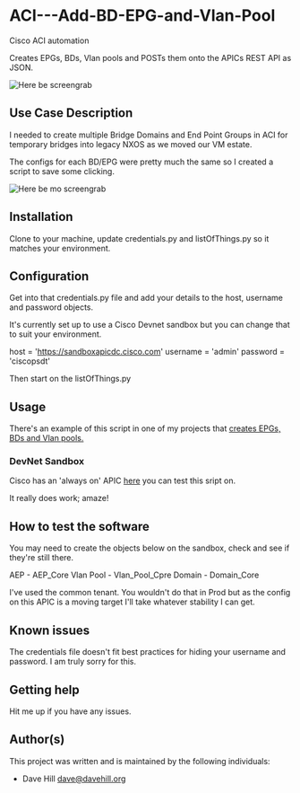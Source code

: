 # ACI---Add-BD-EPG-and-Vlan-Pool

Cisco ACI automation

Creates EPGs, BDs, Vlan pools and POSTs them onto the APICs REST API as JSON. 

![Here be screengrab](https://github.com/mrdavehill/ACI---Add-BD-EPG-and-Vlan-Pool/blob/main/ACI-APIC-Automation.png)
 
## Use Case Description

I needed to create multiple Bridge Domains and End Point Groups in ACI for temporary bridges into legacy NXOS as we moved our VM estate.

The configs for each BD/EPG were pretty much the same so I created a script to save some clicking.

![Here be mo screengrab](https://github.com/mrdavehill/ACI---Add-BD-EPG-and-Vlan-Pool/blob/main/APIC-Sreenshot.png)

## Installation

Clone to your machine, update credentials.py and listOfThings.py so it matches your environment.

## Configuration

Get into that credentials.py file and add your details to the host, username and password objects.

It's currently set up to use a Cisco Devnet sandbox but you can change that to suit your environment.

host = 'https://sandboxapicdc.cisco.com'
username = 'admin'
password = 'ciscopsdt'

Then start on the listOfThings.py

## Usage

There's an example of this script in one of my projects that [creates EPGs, BDs and Vlan pools.](https://github.com/mrdavehill/ACI---Add-BD-EPG-and-Vlan-Pool/blob/main/APICImporter.py)

### DevNet Sandbox

Cisco has an 'always on' APIC [here](https://sandboxapicdc.cisco.com/) you can test this sript on. 

It really does work; amaze!

## How to test the software

You may need to create the objects below on the sandbox, check and see if they're still there.

AEP - AEP_Core
Vlan Pool - Vlan_Pool_Cpre
Domain - Domain_Core

I've used the common tenant. You wouldn't do that in Prod but as the config on this APIC is a moving target I'll take whatever stability I can get.

## Known issues

The credentials file doesn't fit best practices for hiding your username and password. I am truly sorry for this.

## Getting help

Hit me up if you have any issues.

## Author(s)

This project was written and is maintained by the following individuals:

* Dave Hill <dave@davehill.org>

